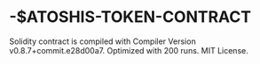 # -$ATOSHIS-TOKEN-CONTRACT
Solidity contract is compiled with Compiler Version v0.8.7+commit.e28d00a7. Optimized with 200 runs. MIT License.
